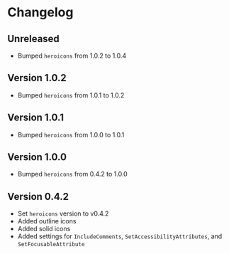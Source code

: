 # Changelog

## Unreleased

- Bumped `heroicons` from 1.0.2 to 1.0.4

## Version 1.0.2

- Bumped `heroicons` from 1.0.1 to 1.0.2

## Version 1.0.1

- Bumped `heroicons` from 1.0.0 to 1.0.1

## Version 1.0.0

- Bumped `heroicons` from 0.4.2 to 1.0.0

## Version 0.4.2

- Set `heroicons` version to v0.4.2
- Added outline icons
- Added solid icons
- Added settings for `IncludeComments`, `SetAccessibilityAttributes`, and `SetFocusableAttribute`

